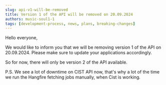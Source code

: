 ```yaml
---
slug: api-v1-will-be-removed
title: Version 1 of the API will be removed on 20.09.2024
authors: music-soul1-1
tags: [development-process, news, plans, breaking-changes]
---
```


Hello everyone,

We would like to inform you that we will be removing version 1 of the API on 20.09.2024. Please make sure to update your applications accordingly.

So for now, there will only be version 2 of the API available.

P.S. We see a lot of downtime on CIST API now, that's why a lot of the time we run the Hangfire fetching jobs manually, when Cist is working.
